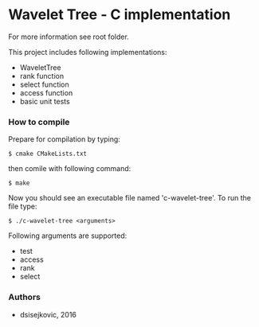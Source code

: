 # Wavelet Tree - C implementation

For more information see root folder.

This project includes following implementations:

 - WaveletTree
 - rank function
 - select function
 - access function
 - basic unit tests


### How to compile
 Prepare for compilation by typing:

    $ cmake CMakeLists.txt
then comile with following command:

    $ make

Now you should see an executable file named 'c-wavelet-tree'.
To run the file type:

    $ ./c-wavelet-tree <arguments>

Following arguments are supported:

- test
- <input-file-path> access <index>
- <input-file-path> rank <character> <index>
- <input-file-path> select <character> <index>

### Authors

- dsisejkovic, 2016

